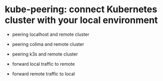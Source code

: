 # kube-peering: connect Kubernetes cluster with your local environment

- peering localhost and remote cluster
- peering colima and remote cluster
- peering k3s and remote cluster

- forward local traffic to remote
- forward remote traffic to local
